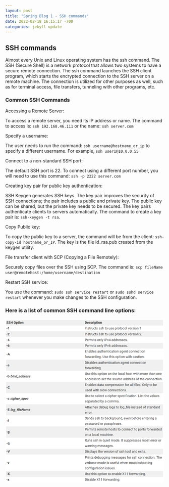 ```yaml
---
layout: post
title: "Spring Blog 1 - SSH commands"
date: 2022-02-18 16:15:17 -700
categories: jekyll update
---
```


## SSH commands
Almost every Unix and Linux operating system has the ssh command. The SSH (Secure Shell) is a network protocol that allows two systems to have a secure remote connection. The ssh command launches the SSH client program, which starts the encrypted connection to the SSH server on a remote machine. The connection is utilized for other purposes as well, such as for terminal access, file transfers, tunneling with other programs, etc.

### Common SSH Commands
Accessing a Remote Server: 

To access a remote server, you need its IP address or name. The command to access is: `ssh 192.168.46.111` or the name: `ssh server.com`

Specify a username:

The user needs to run the command: `ssh username@hostname_or_ip` to specify a different username. For example, `ssh user1@10.0.0.55`

Connect to a non-standard SSH port: 

The default SSH port is 22. To connect using a different port number, you will need to use this command: `ssh -p 2222 server.com`

Creating key pair for public key authentication: 

SSH Keygen generates SSH keys. The key pair improves the security of SSH connections; the pair includes a public and private key. The public key can be shared, but the private key needs to be secured. The key pairs authenticate clients to servers automatically. The command to create a key pair is: `ssh-keygen -t rsa`. 

Copy Public key:

To copy the public key to a server, the command will be from the client: `ssh-copy-id hostname_or_IP`. The key is the file id_rsa.pub created from the keygen utility. 
    
File transfer client with SCP (Copying a File Remotely):

Securely copy files over the SSH using SCP. The command is: `scp fileName user@remotehost:/home/username/destination`

Restart SSH service:

You use the command: `sudo ssh service restart` or `sudo sshd service restart` whenever you make changes to the SSH configuration.

### Here is a list of common SSH command line options: 
![SSH Command Line options](/assets/images/ssh-command-line-options.png)
